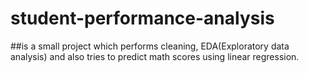 # student-performance-analysis
##is a small project which performs cleaning, EDA(Exploratory data analysis) and also tries to predict math scores using linear regression.
